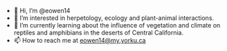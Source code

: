 - 👋 Hi, I’m @eowen14
- 👀 I’m interested in herpetology, ecology and plant-animal interactions.
- 🌱 I’m currently learning about the influence of vegetation and climate on reptiles and amphibians in the deserts of Central California.
- 📫 How to reach me at eowen14@my.yorku.ca 

<!---
eowen14/eowen14 is a ✨ special ✨ repository because its `README.md` (this file) appears on your GitHub profile.
You can click the Preview link to take a look at your changes.
--->
